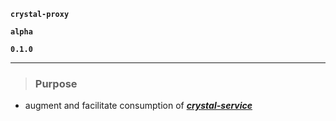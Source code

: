 **`crystal-proxy`**

**`alpha`**

**`0.1.0`**

---

> ### Purpose

- augment and facilitate consumption of [_**crystal-service**_](https://github.com/layered-cycles/crystal-service)
